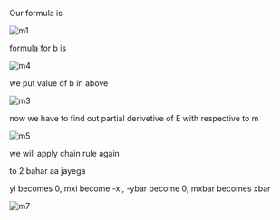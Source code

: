 Our formula is 

![m1](https://github.com/user-attachments/assets/da17ddd4-8cda-4219-b1a8-91b2bc9558d9)


formula for b is 

![m4](https://github.com/user-attachments/assets/df45b7cb-920b-48bb-a175-ad9acde77e38)


we put value of b in above

![m3](https://github.com/user-attachments/assets/eda4f3ef-f427-4cb0-95a4-a8e72c05a17a)

now we have to find out partial derivetive of E with respective to m

![m5](https://github.com/user-attachments/assets/0cf24bcc-5564-4aef-bf37-0a610698f7f2)

we will apply chain rule again

to 2 bahar aa jayega

yi becomes 0, mxi become -xi, -ybar become 0, mxbar becomes xbar

![m7](https://github.com/user-attachments/assets/ce2d9a71-e398-4c47-b23b-d26258ba1696)


